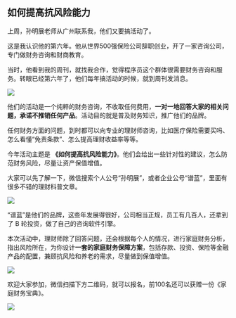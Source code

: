 ## 如何提高抗风险能力

上周，孙明展老师从广州联系我，他们又要搞活动了。

这是我认识他的第六年。他从世界500强保险公司辞职创业，开了一家咨询公司，专门做财务咨询和财商教育。

当时，他看到我的周刊，就找我合作，觉得程序员这个群体很需要财务咨询和服务。转眼已经第六年了，他们每年搞活动的时候，就到周刊发消息。

![](https://cdn.beekka.com/blogimg/asset/202304/bg2023041606.webp)

他们的活动是一个纯粹的财务咨询，不收取任何费用，**一对一地回答大家的相关问题，承诺不推销任何产品**。活动目的就是普及财务知识，推广他们的品牌。

任何财务方面的问题，到时都可以向专业的理财师咨询，比如医疗保险需要买吗、怎么看懂“免责条款”、怎么提高理财收益率等等。

今年活动主题是 **《如何提高抗风险能力》**。他们会给出一些针对性的建议，怎么防范财务风险，尽量让资产保值增值。

大家可以先了解一下，微信搜索个人公号“孙明展”，或者企业公号“谱蓝”，里面有很多不错的理财科普文章。

![](https://cdn.beekka.com/blogimg/asset/202304/bg2023041604.webp)

“谱蓝”是他们的品牌，这些年发展得很好，公司相当正规，员工有几百人，还拿到了 B 轮投资，做了自己的咨询软件引擎。

本次活动中，理财师除了回答问题，还会根据每个人的情况，进行家庭财务分析，指出风险所在，为你设计**一套的家庭财务保障方案**，包括存款、投资、保险等金融产品的配置，兼顾抗风险和养老的需求，尽量做到保值增值。

![](https://cdn.beekka.com/blogimg/asset/202206/bg2022060406.webp)

欢迎大家参加，微信扫描下方二维码，就可以报名，前100名还可以获赠一份《家庭财务宝典》。

![](https://cdn.beekka.com/blogimg/asset/202304/bg2023041605.webp)
